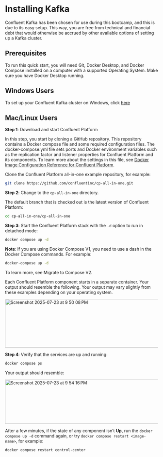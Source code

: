 # Installing Kafka

Confluent Kafka has been chosen for use during this bootcamp, and this is due to its easy setup. This way, you are free from technical and financial debt that would otherwise be accrued by other available options of setting up a Kafka cluster. 

## Prerequisites
To run this quick start, you will need Git, Docker Desktop, and Docker Compose installed on a computer with a supported Operating System. Make sure you have Docker Desktop running.

## Windows Users
To set up your Confluent Kafka cluster on Windows, click [here](https://www.confluent.io/blog/set-up-and-run-kafka-on-windows-linux-wsl-2/)

## Mac/Linux Users

**Step 1**: Download and start Confluent Platform

In this step, you start by cloning a GitHub repository. This repository contains a Docker compose file and some required configuration files. The docker-compose.yml file sets ports and Docker environment variables such as the replication factor and listener properties for Confluent Platform and its components. To learn more about the settings in this file, see [Docker Image Configuration Reference for Confluent Platform](https://docs.confluent.io/platform/current/installation/docker/config-reference.html#config-reference).

Clone the Confluent Platform all-in-one example repository, for example:

```bash 
git clone https://github.com/confluentinc/cp-all-in-one.git
```

**Step 2**: Change to the `cp-all-in-one` directory.

 The default branch that is checked out is the latest version of Confluent Platform:

```bash
cd cp-all-in-one/cp-all-in-one
```
**Step 3**: Start the Confluent Platform stack with the `-d` option to run in detached mode:

```bash
docker compose up -d
```

**Note**: If you are using Docker Compose V1, you need to use a dash in the Docker Compose commands. For example:

```bash
docker-compose up -d
```
To learn more, see Migrate to Compose V2.

Each Confluent Platform component starts in a separate container. Your output should resemble the following. Your output may vary slightly from these examples depending on your operating system.

<img width="1118" height="159" alt="Screenshot 2025-07-23 at 9 50 08 PM" src="https://github.com/user-attachments/assets/29e99c57-a49c-43f9-8a6b-77c53ecb22a2" />

**Step 4**: Verify that the services are up and running:

```bash
docker compose ps
```
Your output should resemble:

<img width="1415" height="145" alt="Screenshot 2025-07-23 at 9 54 16 PM" src="https://github.com/user-attachments/assets/20a71701-8244-42ff-892b-b3c78ee722ac" />

After a few minutes, if the state of any component isn’t **Up**, run the `docker compose up -d` command again, or try `docker compose restart <image-name>`, for example:
```bash
docker compose restart control-center
```
